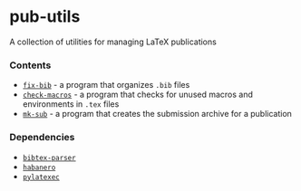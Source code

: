 # pub-utils

A collection of utilities for managing LaTeX publications

### Contents

- [`fix-bib`](./fix-bib) - a program that organizes `.bib` files
- [`check-macros`](./check-macros) - a program that checks for unused macros and environments in `.tex` files
- [`mk-sub`](./mk-sub) - a program that creates the submission archive for a publication

### Dependencies
- [`bibtex-parser`](https://github.com/sciunto-org/python-bibtexparser)
- [`habanero`](https://github.com/sckott/habanero)
- [`pylatexec`](https://github.com/phfaist/pylatexenc)